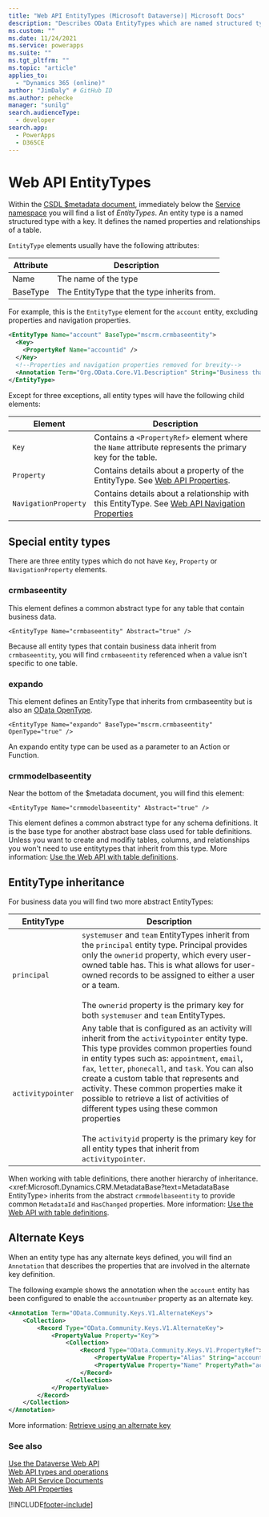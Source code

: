 ```yaml
---
title: "Web API EntityTypes (Microsoft Dataverse)| Microsoft Docs"
description: "Describes OData EntityTypes which are named structured types with a key. EntityTypes describe the data types available in Dataverse Web API."
ms.custom: ""
ms.date: 11/24/2021
ms.service: powerapps
ms.suite: ""
ms.tgt_pltfrm: ""
ms.topic: "article"
applies_to: 
  - "Dynamics 365 (online)" 
author: "JimDaly" # GitHub ID
ms.author: pehecke
manager: "sunilg"
search.audienceType: 
  - developer
search.app: 
  - PowerApps
  - D365CE
---
```

# Web API EntityTypes

Within the [CSDL $metadata document](web-api-service-documents.md#csdl-metadata-document), immediately below the [Service namespace](web-api-service-documents.md#service-namespace) you will find a list of *EntityTypes*. An entity type is a named structured type with a key. It defines the named properties and relationships of a table.

`EntityType` elements usually have the following attributes:

|Attribute  |Description  |
|---------|---------|
|Name     |The name of the type|
|BaseType |The EntityType that the type inherits from.|

For example, this is the `EntityType` element for the `account` entity, excluding properties and navigation properties.

```xml
<EntityType Name="account" BaseType="mscrm.crmbaseentity">  
  <Key>  
    <PropertyRef Name="accountid" />  
  </Key>  
  <!--Properties and navigation properties removed for brevity-->  
  <Annotation Term="Org.OData.Core.V1.Description" String="Business that represents a customer or potential customer. The company that is billed in business transactions." />  
</EntityType>  
```

Except for three exceptions, all entity types will have the following child elements:

|Element  |Description  |
|---------|---------|
|`Key`|Contains a `<PropertyRef>` element where the `Name` attribute represents the primary key for the table.|
|`Property`|Contains details about a property of the EntityType. See [Web API Properties](web-api-properties.md).|
|`NavigationProperty`|Contains details about a relationship with this EntityType. See [Web API Navigation Properties](web-api-navigation-properties.md)|

## Special entity types

There are three entity types which do not have `Key`, `Property` or `NavigationProperty` elements.

### crmbaseentity

This element defines a common abstract type for any table that contain business data.

`<EntityType Name="crmbaseentity" Abstract="true" />`

Because all entity types that contain business data inherit from `crmbaseentity`, you will find `crmbaseentity` referenced when a value isn't specific to one table.

### expando

This element defines an EntityType that inherits from crmbaseentity but is also an [OData OpenType](https://www.odata.org/getting-started/advanced-tutorial/#openType).

`<EntityType Name="expando" BaseType="mscrm.crmbaseentity" OpenType="true" />`

An expando entity type can be used as a parameter to an Action or Function. 

<!-- 
TODO: create a topic that describes how to use Expando
More information: Expando EntityType. 
-->

### crmmodelbaseentity

Near the bottom of the $metadata document, you will find this element:

`<EntityType Name="crmmodelbaseentity" Abstract="true" />`

This element defines a common abstract type for any schema definitions. It is the base type for another abstract base class used for table definitions. Unless you want to create and modifiy tables, columns, and relationships you won't need to use entitytypes that inherit from this type. More information: [Use the Web API with table definitions](use-web-api-metadata.md).

## EntityType inheritance

For business data you will find two more abstract EntityTypes:

|EntityType  |Description  |
|---------|---------|
|`principal`|`systemuser` and `team` EntityTypes inherit from the `principal` entity type. Principal provides only the `ownerid` property, which every user-owned table has. This is what allows for user-owned records to be assigned to either a user or a team. <br /><br />  The `ownerid` property is the primary key for both `systemuser` and `team` EntityTypes.|
|`activitypointer`|Any table that is configured as an activity will inherit from the `activitypointer` entity type. This type provides common properties found in entity types such as: `appointment`, `email`, `fax`, `letter`, `phonecall`, and `task`. You can also create a custom table that represents and activity. These common properties make it possible to retrieve a list of activities of different types using these common properties<br /> <br /> The `activityid` property is the primary key for all entity types that inherit from `activitypointer`.|

When working with table definitions, there another hierarchy of inheritance. <xref:Microsoft.Dynamics.CRM.MetadataBase?text=MetadataBase EntityType> inherits from the abstract `crmmodelbaseentity` to provide common `MetadataId` and `HasChanged` properties. More information: [Use the Web API with table definitions](use-web-api-metadata.md).

## Alternate Keys

When an entity type has any alternate keys defined, you will find an `Annotation` that describes the properties that are involved in the alternate key definition.

The following example shows the annotation when the `account` entity has been configured to enable the `accountnumber` property as an alternate key.

```xml
<Annotation Term="OData.Community.Keys.V1.AlternateKeys">
    <Collection>
        <Record Type="OData.Community.Keys.V1.AlternateKey">
            <PropertyValue Property="Key">
                <Collection>
                    <Record Type="OData.Community.Keys.V1.PropertyRef">
                        <PropertyValue Property="Alias" String="accountnumber" />
                        <PropertyValue Property="Name" PropertyPath="accountnumber" />
                    </Record>
                </Collection>
            </PropertyValue>
        </Record>
    </Collection>
</Annotation>
```

More information: [Retrieve using an alternate key](retrieve-entity-using-web-api.md#retrieve-using-an-alternate-key)

<!-- 
TODO:
Use Alternate Keys
o	Update using an alternate key
o	Delete using an alternate key
o	Reference a record using alternate key in a Function
o	Reference a record using an alternate key in an Action
-->

### See also  

[Use the Dataverse Web API](overview.md)<br />
[Web API types and operations](web-api-types-operations.md)<br />
[Web API Service Documents](web-api-service-documents.md)<br />
[Web API Properties](web-api-properties.md)<br />


[!INCLUDE[footer-include](../../../includes/footer-banner.md)]